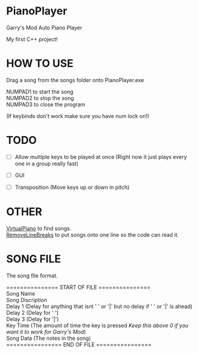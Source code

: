 # PianoPlayer
Garry's Mod Auto Piano Player  
  
My first C++ project!  
  
  
  
# HOW TO USE
Drag a song from the songs folder onto PianoPlayer.exe  
  
NUMPAD1 to start the song  
NUMPAD2 to stop the song  
NUMPAD3 to close the program  
  
(If keybinds don't work make sure you have num lock on!)  
  
  
  
# TODO
- [ ] Allow multiple keys to be played at once (Right now it just plays every one in a group really fast)  
- [ ] GUI  
- [ ] Transposition (Move keys up or down in pitch)  
  
  
  
# OTHER
[VirtualPiano](https://virtualpiano.net/) to find songs.  
[RemoveLineBreaks](https://removelinebreaks.net/) to put songs onto one line so the code can read it.  
  
  
  
# SONG FILE
  
The song file format.  
  
=============== START OF FILE ===============  
Song Name  
Song Discription  
Delay 1 (Delay for anything that isnt ' ' or '|' but no delay if ' ' or '|' is ahead)  
Delay 2 (Delay for ' ')  
Delay 3 (Delay for '|')  
Key Time (The amount of time the key is pressed *Keep this above 0 if you want it to work for Garry's Mod*)  
Song Data (The notes in the song)  
================ END OF FILE ================  
  
